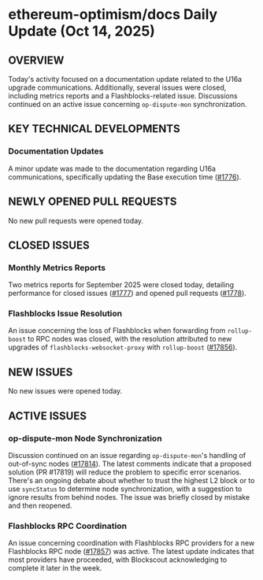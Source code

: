 # ethereum-optimism/docs Daily Update (Oct 14, 2025)
## OVERVIEW
Today's activity focused on a documentation update related to the U16a upgrade communications. Additionally, several issues were closed, including metrics reports and a Flashblocks-related issue. Discussions continued on an active issue concerning `op-dispute-mon` synchronization.

## KEY TECHNICAL DEVELOPMENTS

### Documentation Updates
A minor update was made to the documentation regarding U16a communications, specifically updating the Base execution time ([#1776](https://github.com/ethereum-optimism/docs/pull/1776)).

## NEWLY OPENED PULL REQUESTS
No new pull requests were opened today.

## CLOSED ISSUES

### Monthly Metrics Reports
Two metrics reports for September 2025 were closed today, detailing performance for closed issues ([#1777](https://github.com/ethereum-optimism/docs/issues/1777)) and opened pull requests ([#1778](https://github.com/ethereum-optimism/docs/issues/1778)).

### Flashblocks Issue Resolution
An issue concerning the loss of Flashblocks when forwarding from `rollup-boost` to RPC nodes was closed, with the resolution attributed to new upgrades of `flashblocks-websocket-proxy` with `rollup-boost` ([#17856](https://github.com/ethereum-optimism/docs/issues/17856)).

## NEW ISSUES
No new issues were opened today.

## ACTIVE ISSUES

### op-dispute-mon Node Synchronization
Discussion continued on an issue regarding `op-dispute-mon`'s handling of out-of-sync nodes ([#17814](https://github.com/ethereum-optimism/docs/issues/17814)). The latest comments indicate that a proposed solution (PR #17819) will reduce the problem to specific error scenarios. There's an ongoing debate about whether to trust the highest L2 block or to use `syncStatus` to determine node synchronization, with a suggestion to ignore results from behind nodes. The issue was briefly closed by mistake and then reopened.

### Flashblocks RPC Coordination
An issue concerning coordination with Flashblocks RPC providers for a new Flashblocks RPC node ([#17857](https://github.com/ethereum-optimism/docs/issues/17857)) was active. The latest update indicates that most providers have proceeded, with Blockscout acknowledging to complete it later in the week.
